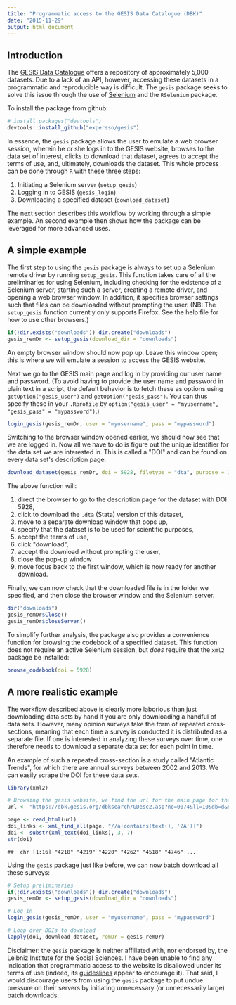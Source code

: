 ```yaml
---
title: "Programmatic access to the GESIS Data Catalogue (DBK)"
date: "2015-11-29"
output: html_document
---
```


## Introduction
The [GESIS Data Catalogue](https://dbk.gesis.org/) offers a repository of 
approximately 5,000 datasets. Due to a lack of an API, however, accessing these
datasets in a programmatic and reproducible way is difficult. The `gesis`
package seeks to solve this issue through the use of
[Selenium](http://www.seleniumhq.org/) and the `RSelenium` package. 

To install the package from github:


```r
# install.packages("devtools")
devtools::install_github("expersso/gesis")
```

In essence, the `gesis` package allows the user to emulate a web browser
session, wherein he or she logs in to the GESIS website, browses to the data set
of interest, clicks to download that dataset, agrees to accept the terms of use,
and, ultimately, downloads the dataset. This whole process can be done through
`R` with these three steps:

1. Initiating a Selenium server (`setup_gesis`)
1. Logging in to GESIS (`gesis_login`)
1. Downloading a specified dataset (`download_dataset`)

The next section describes this workflow by working through a simple example. An
second example then shows how the package can be leveraged for more advanced
uses.

## A simple example

The first step to using the `gesis` package is always to set up a Selenium 
remote driver by running `setup_gesis`. This function takes care of all the 
preliminaries for using Selenium, including checking for the existence of a 
Selenium server, starting such a server, creating a remote driver, and opening a
web browser window. In addition, it specifies browser settings such that files 
can be downloaded without prompting the user. (NB: The `setup_gesis` function
currently only supports Firefox. See the help file for how to use other
browsers.)


```r
if(!dir.exists("downloads")) dir.create("downloads")
gesis_remDr <- setup_gesis(download_dir = "downloads")
```

An empty browser window should now pop up. Leave this window open; this is where
we will emulate a session to access the GESIS website.

Next we go to the GESIS main page and log in by providing our user name and 
password. (To avoid having to provide the user name and password in plain text 
in a script, the default behavior is to fetch these as options using 
`getOption("gesis_user")` and `getOption("gesis_pass")`. You can thus specify 
these in your `.Rprofile` by `option("gesis_user" = "myusername", "gesis_pass" =
"mypassword")`.)


```r
login_gesis(gesis_remDr, user = "myusername", pass = "mypassword")
```

Switching to the browser window opened earlier, we should now see that we are
logged in. Now all we have to do is figure out the unique identifier for the
data set we are interested in. This is called a "DOI" and can be found on every
data set's description page.


```r
download_dataset(gesis_remDr, doi = 5928, filetype = "dta", purpose = 1)
```

The above function will:

1. direct the browser to go to the description page for the dataset with DOI 5928,
1. click to download the `.dta` (Stata) version of this dataset,
1. move to a separate download window that pops up,
1. specify that the dataset is to be used for scientific purposes,
1. accept the terms of use,
1. click "download",
1. accept the download without prompting the user,
1. close the pop-up window
1. move focus back to the first window, which is now ready for another download.

Finally, we can now check that the downloaded file is in the folder we
specified, and then close the browser window and the Selenium server.


```r
dir("downloads")
gesis_remDr$Close()
gesis_remDr$closeServer()
```

To simplify further analysis, the package also provides a convenience function 
for browsing the codebook of a specified dataset. This function does not require
an active Selenium session, but *does* require that the `xml2` package be
installed:


```r
browse_codebook(doi = 5928)
```

## A more realistic example

The workflow described above is clearly more laborious than just downloading
data sets by hand if you are only downloading a handful of data sets. However,
many opinion surveys take the form of repeated cross-sections, meaning that each
time a survey is conducted it is distributed as a separate file. If one is
interested in analyzing these surveys over time, one therefore needs to download
a separate data set for each point in time.

An example of such a repeated cross-section is a study called "Atlantic Trends",
for which there are annual surveys between 2002 and 2013. We can easily scrape
the DOI for these data sets.


```r
library(xml2)

# Browsing the gesis website, we find the url for the main page for these studies
url <- "https://dbk.gesis.org/dbksearch/GDesc2.asp?no=0074&ll=10&db=d&notabs=1"

page <- read_html(url)
doi_links <- xml_find_all(page, "//a[contains(text(), 'ZA')]")
doi <- substr(xml_text(doi_links), 3, 7)
str(doi)
```

```
##  chr [1:16] "4218" "4219" "4220" "4262" "4518" "4746" ...
```

Using the `gesis` package just like before, we can now batch download all these
surveys:


```r
# Setup preliminaries
if(!dir.exists("downloads")) dir.create("downloads")
gesis_remDr <- setup_gesis(download_dir = "downloads")

# Log in 
login_gesis(gesis_remDr, user = "myusername", pass = "mypassword")

# Loop over DOIs to download
lapply(doi, download_dataset, remDr = gesis_remDr)
```

Disclaimer: the `gesis` package is neither affiliated with, nor endorsed by, the
Leibniz Institute for the Social Sciences. I have been unable to find any 
indication that programmatic access to the website is disallowed under its terms
of use (indeed, its 
[guideslines](https://dbk.gesis.org/dbksearch/guidelines.asp) appear to 
encourage it). That said, I would discourage users from using the `gesis`
package to put undue pressure on their servers by initiating unnecessary (or
unnecessarily large) batch downloads.
